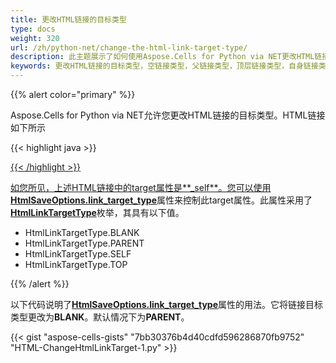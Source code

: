```yaml
---
title: 更改HTML链接的目标类型
type: docs
weight: 320
url: /zh/python-net/change-the-html-link-target-type/
description: 此主题展示了如何使用Aspose.Cells for Python via NET更改HTML链接的目标类型
keywords: 更改HTML链接的目标类型，空链接类型，父链接类型，顶层链接类型，自身链接类型
---
```


{{% alert color="primary" %}}

Aspose.Cells for Python via NET允许您更改HTML链接的目标类型。HTML链接如下所示

{{< highlight java >}}

 <a href="http://www.aspose.com/" target="_self">

{{< /highlight >}}

如您所见，上述HTML链接中的target属性是**_self**。您可以使用[**HtmlSaveOptions.link_target_type**](https://reference.aspose.com/cells/python-net/aspose.cells/htmlsaveoptions/link_target_type/)属性来控制此target属性。此属性采用了[**HtmlLinkTargetType**](https://reference.aspose.com/cells/net/aspose.cells/htmllinktargettype)枚举，其具有以下值。

- HtmlLinkTargetType.BLANK
- HtmlLinkTargetType.PARENT
- HtmlLinkTargetType.SELF
- HtmlLinkTargetType.TOP

{{% /alert %}}

以下代码说明了[**HtmlSaveOptions.link_target_type**](https://reference.aspose.com/cells/python-net/aspose.cells/htmlsaveoptions/link_target_type/)属性的用法。它将链接目标类型更改为**BLANK**。默认情况下为**PARENT**。

{{< gist "aspose-cells-gists" "7bb30376b4d40cdfd596286870fb9752" "HTML-ChangeHtmlLinkTarget-1.py" >}}
